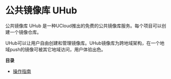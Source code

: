 # 公共镜像库 UHub



公共镜像库 UHub 是一种UCloud推出的免费的公共镜像库服务。每个项目可以创建一个镜像仓库。

UHub可以让用户自由创建和管理镜像库。UHub镜像库为跨地域架构，在一个地域push的镜像可被其它地域访问，用户体验出色。

**目录**

* [操作指南](/uhub/guide) 
        




